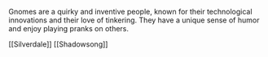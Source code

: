 Gnomes are a quirky and inventive people, known for their technological innovations and their love of tinkering. They have a unique sense of humor and enjoy playing pranks on others.


[[Silverdale]]
[[Shadowsong]]